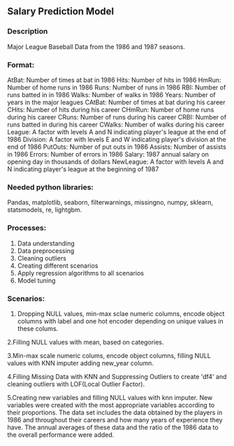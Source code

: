 ## Salary Prediction Model
### Description

Major League Baseball Data from the 1986 and 1987 seasons.

### Format:

AtBat: Number of times at bat in 1986
Hits: Number of hits in 1986
HmRun: Number of home runs in 1986
Runs: Number of runs in 1986
RBI: Number of runs batted in in 1986
Walks: Number of walks in 1986
Years: Number of years in the major leagues
CAtBat: Number of times at bat during his career
CHits: Number of hits during his career
CHmRun: Number of home runs during his career
CRuns: Number of runs during his career
CRBI: Number of runs batted in during his career
CWalks: Number of walks during his career
League: A factor with levels A and N indicating player's league at the end of 1986
Division: A factor with levels E and W indicating player's division at the end of 1986
PutOuts: Number of put outs in 1986
Assists: Number of assists in 1986
Errors: Number of errors in 1986
Salary: 1987 annual salary on opening day in thousands of dollars
NewLeague: A factor with levels A and N indicating player's league at the beginning of 1987

### Needed python libraries:
Pandas, matplotlib, seaborn, filterwarnings, missingno, numpy, sklearn, statsmodels, re, lightgbm.

### Processes:
1. Data understanding
2. Data preprocessing
3. Cleaning outliers
4. Creating different scenarios
5. Apply regression algorithms to all scenarios
6. Model tuning

### Scenarios:
1. Dropping NULL values, min-max sclae numeric columns, encode object columns with label 
and one hot encoder depending on unique values in these colums.

2.Filling NULL values with mean, based on categories. 

3.Min-max scale numeric colums, encode object columns, filling NULL values with KNN imputer adding new_year column.

4.Filling Missing Data with KNN and Suppressing Outliers to create 'df4' and cleaning outliers with LOF(Local Outlier Factor).

5.Creating new variables and filling NULL values with knn imputer. New variables were created with the most appropriate variables according 
to their proportions. The data set includes the data obtained by the players in 1986 and throughout their 
careers and how many years of experience they have. The annual averages of these data and the ratio of the 1986 
data to the overall performance were added.
